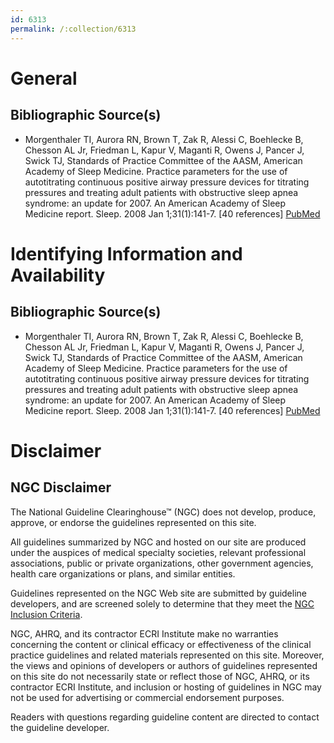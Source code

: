 ```yaml
---
id: 6313
permalink: /:collection/6313
---
```


# General

## Bibliographic Source(s)

- Morgenthaler TI, Aurora RN, Brown T, Zak R, Alessi C, Boehlecke B, Chesson AL Jr, Friedman L, Kapur V, Maganti R, Owens J, Pancer J, Swick TJ, Standards of Practice Committee of the AASM, American Academy of Sleep Medicine. Practice parameters for the use of autotitrating continuous positive airway pressure devices for titrating pressures and treating adult patients with obstructive sleep apnea syndrome: an update for 2007. An American Academy of Sleep Medicine report. Sleep. 2008 Jan 1;31(1):141-7. [40 references] [ PubMed ](http://www.ncbi.nlm.nih.gov/entrez/query.fcgi?cmd=Retrieve&db=pubmed&dopt=Abstract&list_uids=18220088)

# Identifying Information and Availability

## Bibliographic Source(s)

- Morgenthaler TI, Aurora RN, Brown T, Zak R, Alessi C, Boehlecke B, Chesson AL Jr, Friedman L, Kapur V, Maganti R, Owens J, Pancer J, Swick TJ, Standards of Practice Committee of the AASM, American Academy of Sleep Medicine. Practice parameters for the use of autotitrating continuous positive airway pressure devices for titrating pressures and treating adult patients with obstructive sleep apnea syndrome: an update for 2007. An American Academy of Sleep Medicine report. Sleep. 2008 Jan 1;31(1):141-7. [40 references] [ PubMed ](http://www.ncbi.nlm.nih.gov/entrez/query.fcgi?cmd=Retrieve&db=pubmed&dopt=Abstract&list_uids=18220088)

# Disclaimer

## NGC Disclaimer

The National Guideline Clearinghouse™ (NGC) does not develop, produce, approve, or endorse the guidelines represented on this site.

All guidelines summarized by NGC and hosted on our site are produced under the auspices of medical specialty societies, relevant professional associations, public or private organizations, other government agencies, health care organizations or plans, and similar entities.

Guidelines represented on the NGC Web site are submitted by guideline developers, and are screened solely to determine that they meet the [NGC Inclusion Criteria](/help-and-about/summaries/inclusion-criteria).

NGC, AHRQ, and its contractor ECRI Institute make no warranties concerning the content or clinical efficacy or effectiveness of the clinical practice guidelines and related materials represented on this site. Moreover, the views and opinions of developers or authors of guidelines represented on this site do not necessarily state or reflect those of NGC, AHRQ, or its contractor ECRI Institute, and inclusion or hosting of guidelines in NGC may not be used for advertising or commercial endorsement purposes.

Readers with questions regarding guideline content are directed to contact the guideline developer.

